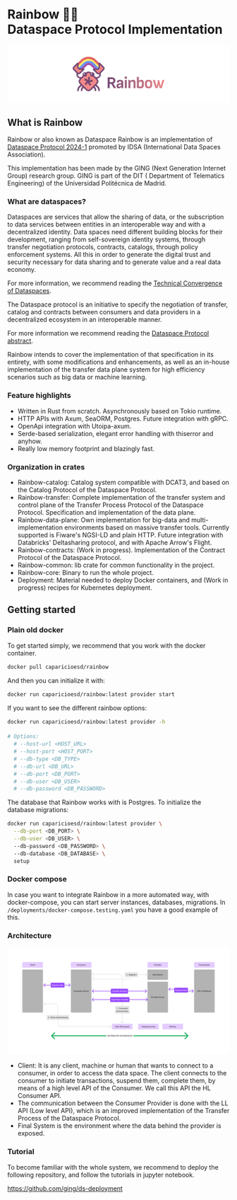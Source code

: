 # Rainbow 🌈🌈<br>Dataspace Protocol Implementation

![Rainbow front](./docs/static/img/rainbow.png)

## What is Rainbow 

Rainbow or also known as Dataspace Rainbow is an implementation
of [Dataspace Protocol 2024-1](https://docs.internationaldataspaces.org/ids-knowledgebase/dataspace-protocol) promoted
by IDSA (International Data Spaces Association).

This implementation has been made by the GING (Next Generation Internet Group) research group. GING is part of the DIT (
Department of Telematics Engineering) of the Universidad Politécnica de Madrid.

### What are dataspaces?

Dataspaces are services that allow the sharing of data, or the subscription to data services between entities in an
interoperable way and with a decentralized identity. Data spaces need different building blocks for their development,
ranging from self-sovereign identity systems, through transfer negotiation protocols, contracts, catalogs, through
policy enforcement systems. All this in order to generate the digital trust and security necessary for data sharing and
to generate value and a real data economy.

For more information, we recommend reading
the [Technical Convergence of Dataspaces](https://data-spaces-business-alliance.eu/wp-content/uploads/dlm_uploads/Data-Spaces-Business-Alliance-Technical-Convergence-V2.pdf).

The Dataspace protocol is an initiative to specify the negotiation of transfer, catalog and contracts between consumers
and data providers in a decentralized ecosystem in an interoperable manner.

For more information we recommend reading
the [Dataspace Protocol abstract](https://docs.internationaldataspaces.org/ids-knowledgebase/dataspace-protocol).

Rainbow intends to cover the implementation of that specification in its entirety, with some modifications and
enhancements, as well as an in-house implementation of the transfer data plane system for high efficiency scenarios such
as big data or machine learning.

### **Feature highlights**

- Written in Rust from scratch. Asynchronously based on Tokio runtime.
- HTTP APIs with Axum, SeaORM, Postgres. Future integration with gRPC.
- OpenApi integration with Utoipa-axum.
- Serde-based serialization, elegant error handling with thiserror and anyhow.
- Really low memory footprint and blazingly fast.

### Organization in crates

- Rainbow-catalog: Catalog system compatible with DCAT3, and based on the Catalog Protocol of the Dataspace Protocol.
- Rainbow-transfer: Complete implementation of the transfer system and control plane of the Transfer Process Protocol of
  the Dataspace Protocol. Specification and implementation of the data plane.
- Rainbow-data-plane: Own implementation for big-data and multi-implementation environments based on
  massive transfer tools. Currently supported is Fiware's NGSI-LD and plain HTTP. Future integration with Databricks'
  Deltasharing protocol, and with Apache Arrow's Flight.
- Rainbow-contracts: (Work in progress). Implementation of the Contract Protocol of the Dataspace Protocol.
- Rainbow-common: lib crate for common functionality in the project.
- Rainbow-core: Binary to run the whole project.
- Deployment: Material needed to deploy Docker containers, and (Work in progress) recipes for Kubernetes deployment.

## Getting started

### Plain old docker

To get started simply, we recommend that you work with the docker container.

```bash
docker pull caparicioesd/rainbow
```

And then you can initialize it with:

```bash
docker run caparicioesd/rainbow:latest provider start
```

If you want to see the different rainbow options:

```bash
docker run caparicioesd/rainbow:latest provider -h  

# Options:
  # --host-url <HOST_URL>                  
  # --host-port <HOST_PORT>                
  # --db-type <DB_TYPE>                    
  # --db-url <DB_URL>                      
  # --db-port <DB_PORT>                    
  # --db-user <DB_USER>                    
  # --db-password <DB_PASSWORD>  
```

The database that Rainbow works with is Postgres. To initialize the database migrations:

```bash
docker run caparicioesd/rainbow:latest provider \
  --db-port <DB_PORT> \
  --db-user <DB_USER> \                    
  --db-password <DB_PASSWORD> \           
  --db-database <DB_DATABASE> \
  setup
```

### Docker compose

In case you want to integrate Rainbow in a more automated way, with docker-compose, you can start server instances,
databases, migrations. In `/deployments/docker-compose.testing.yaml` you have a good example of this.

### Architecture

![arquitectura.png](./docs/static/img/arquitectura.png)

- Client: It is any client, machine or human that wants to connect to a consumer, in order to access the data space. The
  client connects to the consumer to initiate transactions, suspend them, complete them, by means of a high level API of
  the Consumer. We call this API the HL Consumer API.
- The communication between the Consumer Provider is done with the LL API (Low level API), which is an improved
  implementation of the Transfer Process of the Dataspace Protocol.
- Final System is the environment where the data behind the provider is exposed.

### Tutorial

To become familiar with the whole system, we recommend to deploy the following repository, and follow the tutorials in
jupyter notebook.

https://github.com/ging/ds-deployment
